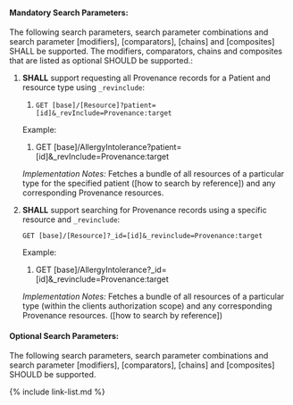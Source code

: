 

#### Mandatory Search Parameters:

The following search parameters, search parameter combinations and search parameter [modifiers], [comparators], [chains] and [composites] SHALL be supported.  The  modifiers, comparators, chains and composites that are listed as optional SHOULD be supported.:

1. **SHALL** support requesting all Provenance records for a Patient and resource type using `_revinclude`:

    1.  `GET [base]/[Resource]?patient=[id]&_revInclude=Provenance:target`

    Example:

      1. GET [base]/AllergyIntolerance?patient=[id]&_revInclude=Provenance:target

    *Implementation Notes:* Fetches a bundle of all resources of a particular type for the specified patient ([how to search by reference]) and any corresponding Provenance resources.

1. **SHALL** support searching for Provenance records using a specific resource and `_revinclude`:

    `GET [base]/[Resource]?_id=[id]&_revinclude=Provenance:target`

    Example:

      1. GET [base]/AllergyIntolerance?_id=[id]&_revinclude=Provenance:target

    *Implementation Notes:* Fetches a bundle of all resources of a particular type (within the clients authorization scope) and any corresponding Provenance resources. ([how to search by reference])


#### Optional Search Parameters:

The following search parameters, search parameter combinations and search parameter [modifiers], [comparators], [chains] and [composites] SHOULD be supported.

{% include link-list.md %}
